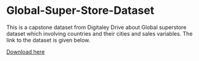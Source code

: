 # Global-Super-Store-Dataset
This is a capstone dataset from Digitaley Drive about Global superstore dataset which involving countries and their cities and sales variables. The link to the dataset is given below.

[Download here](https://docs.google.com/spreadsheets/d/1nxESpFzWjlGDMGDVLH69xmDzIl9l6OEq/edit#gid=633280281)
